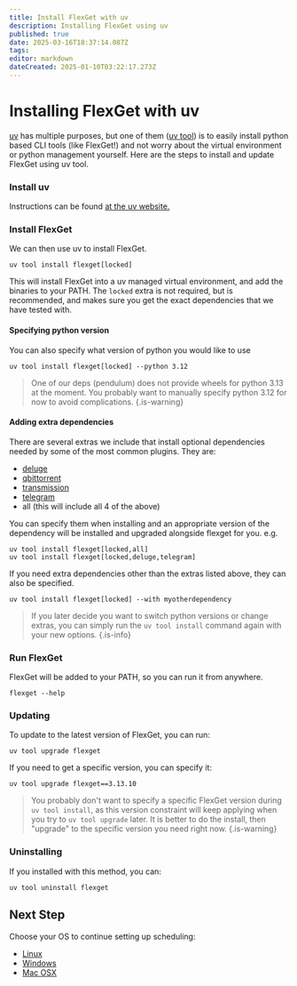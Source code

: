 ```yaml
---
title: Install FlexGet with uv
description: Installing FlexGet using uv
published: true
date: 2025-03-16T18:37:14.087Z
tags: 
editor: markdown
dateCreated: 2025-01-10T03:22:17.273Z
---
```


# Installing FlexGet with uv
[uv](https://docs.astral.sh/uv/) has multiple purposes, but one of them ([uv tool](https://docs.astral.sh/uv/guides/tools/)) is to easily install python based CLI tools (like FlexGet!) and not worry about the virtual environment or python management yourself. Here are the steps to install and update FlexGet using uv tool.

### Install uv
Instructions can be found [at the uv website.](https://docs.astral.sh/uv/getting-started/installation/)

### Install FlexGet
We can then use uv to install FlexGet.
```
uv tool install flexget[locked]
```
This will install FlexGet into a uv managed virtual environment, and add the binaries to your PATH. The `locked` extra is not required, but is recommended, and makes sure you get the exact dependencies that we have tested with.

#### Specifying python version
You can also specify what version of python you would like to use
```
uv tool install flexget[locked] --python 3.12
```
> One of our deps (pendulum) does not provide wheels for python 3.13 at the moment. You probably want to manually specify python 3.12 for now to avoid complications.
{.is-warning}

#### Adding extra dependencies
There are several extras we include that install optional dependencies needed by some of the most common plugins. They are:
- [deluge](/Plugins/deluge)
- [qbittorrent](/Plugins/qbittorrent)
- [transmission](/Plugins/transmission)
- [telegram](/Plugins/Notifiers/telegram)
- all (this will include all 4 of the above)

You can specify them when installing and an appropriate version of the dependency will be installed and upgraded alongside flexget for you. e.g.
```
uv tool install flexget[locked,all]
uv tool install flexget[locked,deluge,telegram]
```

If you need extra dependencies other than the extras listed above, they can also be specified.
```
uv tool install flexget[locked] --with myotherdependency
```
> If you later decide you want to switch python versions or change extras, you can simply run the `uv tool install` command again with your new options.
{.is-info}

### Run FlexGet
FlexGet will be added to your PATH, so you can run it from anywhere.
```
flexget --help
```

### Updating
To update to the latest version of FlexGet, you can run:
```
uv tool upgrade flexget
```
If you need to get a specific version, you can specify it:
```
uv tool upgrade flexget==3.13.10
```
> You probably don't want to specify a specific FlexGet version during `uv tool install`, as this version constraint will keep applying when you try to `uv tool upgrade` later. It is better to do the install, then "upgrade" to the specific version you need right now.
{.is-warning}

### Uninstalling
If you installed with this method, you can:
```
uv tool uninstall flexget
```

## Next Step

Choose your OS to continue setting up scheduling:
 * [Linux](/InstallWizard/Linux/Scheduling)
 * [Windows](/InstallWizard/Windows/Scheduling)
 * [Mac OSX](/InstallWizard/OSX/Autorun)